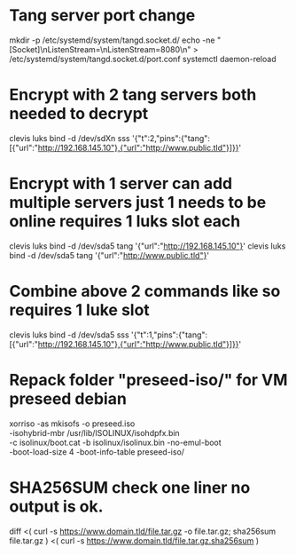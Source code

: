 # Tang server port change
mkdir -p /etc/systemd/system/tangd.socket.d/
echo -ne "[Socket]\nListenStream=\nListenStream=8080\n" > /etc/systemd/system/tangd.socket.d/port.conf
systemctl daemon-reload

# Encrypt with 2 tang servers both needed to decrypt
clevis luks bind -d /dev/sdXn sss '{"t":2,"pins":{"tang":[{"url":"http://192.168.145.10"},{"url":"http://www.public.tld"}]}}'

# Encrypt with 1 server can add multiple servers just 1 needs to be online requires 1 luks slot each
clevis luks bind -d /dev/sda5 tang '{"url":"http://192.168.145.10"}'
clevis luks bind -d /dev/sda5 tang '{"url":"http://www.public.tld"}'

# Combine above 2 commands like so requires 1 luke slot
clevis luks bind -d /dev/sda5 sss '{"t":1,"pins":{"tang":[{"url":"http://192.168.145.10"},{"url":"http://www.public.tld"}]}}'

# Repack folder "preseed-iso/" for VM preseed debian
xorriso -as mkisofs -o preseed.iso \
        -isohybrid-mbr /usr/lib/ISOLINUX/isohdpfx.bin \
        -c isolinux/boot.cat -b isolinux/isolinux.bin -no-emul-boot \
        -boot-load-size 4 -boot-info-table preseed-iso/

# SHA256SUM check one liner no output is ok.
diff <( curl -s https://www.domain.tld/file.tar.gz -o file.tar.gz; sha256sum file.tar.gz ) <( curl -s https://www.domain.tld/file.tar.gz.sha256sum )
